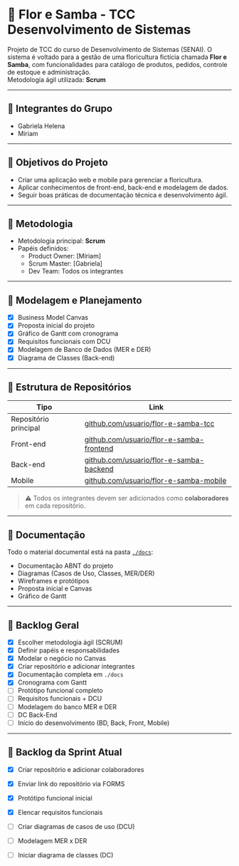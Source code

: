 # 🌸 Flor e Samba - TCC Desenvolvimento de Sistemas

Projeto de TCC do curso de Desenvolvimento de Sistemas (SENAI). O sistema é voltado para a gestão de uma floricultura fictícia chamada **Flor e Samba**, com funcionalidades para catálogo de produtos, pedidos, controle de estoque e administração.  
Metodologia ágil utilizada: **Scrum**

---

## 👥 Integrantes do Grupo

- Gabriela Helena
- Míriam

---

## 🚀 Objetivos do Projeto

- Criar uma aplicação web e mobile para gerenciar a floricultura.
- Aplicar conhecimentos de front-end, back-end e modelagem de dados.
- Seguir boas práticas de documentação técnica e desenvolvimento ágil.

---

## 📌 Metodologia

- Metodologia principal: **Scrum**  
- Papéis definidos:
  - Product Owner: [Míriam]
  - Scrum Master: [Gabriela]
  - Dev Team: Todos os integrantes

---

## 🧩 Modelagem e Planejamento

- [x] Business Model Canvas
- [x] Proposta inicial do projeto
- [x] Gráfico de Gantt com cronograma
- [x] Requisitos funcionais com DCU
- [x] Modelagem de Banco de Dados (MER e DER)
- [x] Diagrama de Classes (Back-end)

---

## 📁 Estrutura de Repositórios

| Tipo        | Link                                                                 |
|-------------|----------------------------------------------------------------------|
| Repositório principal | [github.com/usuario/flor-e-samba-tcc](https://github.com/usuario/flor-e-samba-tcc) |
| Front-end   | [github.com/usuario/flor-e-samba-frontend](https://github.com/usuario/flor-e-samba-frontend) |
| Back-end    | [github.com/usuario/flor-e-samba-backend](https://github.com/usuario/flor-e-samba-backend) |
| Mobile      | [github.com/usuario/flor-e-samba-mobile](https://github.com/usuario/flor-e-samba-mobile) |

> ⚠️ Todos os integrantes devem ser adicionados como **colaboradores** em cada repositório.

---

## 📂 Documentação

Todo o material documental está na pasta [`./docs`](./docs.docx):
- Documentação ABNT do projeto
- Diagramas (Casos de Uso, Classes, MER/DER)
- Wireframes e protótipos
- Proposta inicial e Canvas
- Gráfico de Gantt

---

## 📌 Backlog Geral

- [x] Escolher metodologia ágil (SCRUM)
- [x] Definir papéis e responsabilidades
- [x] Modelar o negócio no Canvas
- [x] Criar repositório e adicionar integrantes
- [x] Documentação completa em `./docs`
- [x] Cronograma com Gantt
- [ ] Protótipo funcional completo
- [ ] Requisitos funcionais + DCU
- [ ] Modelagem do banco MER e DER
- [ ] DC Back-End
- [ ] Início do desenvolvimento (BD, Back, Front, Mobile)

---

## 📌 Backlog da Sprint Atual

- [x] Criar repositório e adicionar colaboradores
- [x] Enviar link do repositório via FORMS
- [x] Protótipo funcional inicial
- [x] Elencar requisitos funcionais
- [ ] Criar diagramas de casos de uso (DCU)
- [ ] Modelagem MER x DER
- [ ] Iniciar diagrama de classes (DC)


